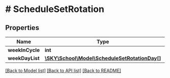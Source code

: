 # # ScheduleSetRotation

## Properties

Name | Type | Description | Notes
------------ | ------------- | ------------- | -------------
**weekInCycle** | **int** |  | [optional]
**weekDayList** | [**\SKY\School\Model\ScheduleSetRotationDay[]**](ScheduleSetRotationDay.md) |  | [optional]

[[Back to Model list]](../../README.md#models) [[Back to API list]](../../README.md#endpoints) [[Back to README]](../../README.md)
